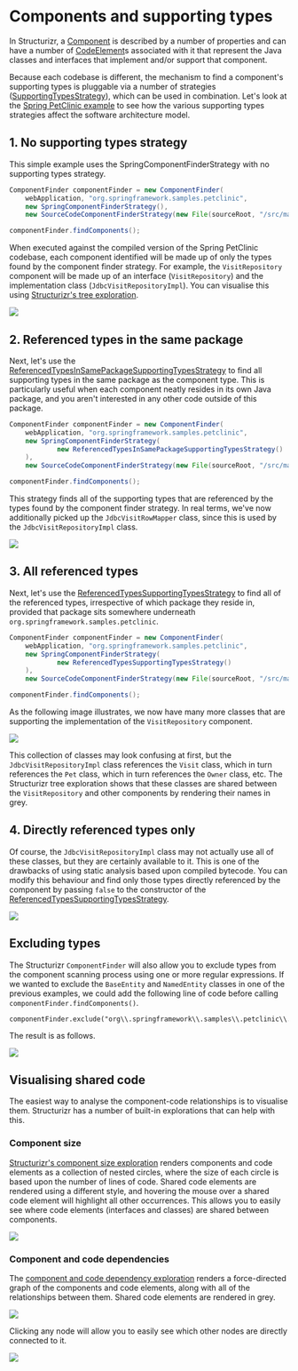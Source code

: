 # Components and supporting types

In Structurizr, a [Component](https://github.com/structurizr/java/blob/master/structurizr-core/src/com/structurizr/model/Component.java) is described by a number of properties and can have a number of [CodeElement](https://github.com/structurizr/java/blob/master/structurizr-core/src/com/structurizr/model/CodeElement.java)s associated with it that represent the Java classes and interfaces that implement and/or support that component.

Because each codebase is different, the mechanism to find a component's supporting types is pluggable via a number of strategies ([SupportingTypesStrategy](https://github.com/structurizr/java/blob/master/structurizr-core/src/com/structurizr/componentfinder/SupportingTypesStrategy.java)), which can be used in combination. Let's look at the [Spring PetClinic example](spring-petclinic.md) to see how the various supporting types strategies affect the software architecture model.

## 1. No supporting types strategy

This simple example uses the SpringComponentFinderStrategy with no supporting types strategy.

```java
ComponentFinder componentFinder = new ComponentFinder(
    webApplication, "org.springframework.samples.petclinic",
    new SpringComponentFinderStrategy(),
    new SourceCodeComponentFinderStrategy(new File(sourceRoot, "/src/main/java/"), 150));

componentFinder.findComponents();
```

When executed against the compiled version of the Spring PetClinic codebase, each component identified will be made up of only the types found by the component finder strategy. For example, the ```VisitRepository``` component will be made up of an interface (```VisitRepository```) and the implementation class (```JdbcVisitRepositoryImpl```). You can visualise this using [Structurizr's tree exploration](https://structurizr.com/help/explorations).

![](images/supporting-types-1.png)
 
## 2. Referenced types in the same package

Next, let's use the [ReferencedTypesInSamePackageSupportingTypesStrategy](https://github.com/structurizr/java/blob/master/structurizr-core/src/com/structurizr/componentfinder/ReferencedTypesInSamePackageSupportingTypesStrategy.java) to find all supporting types in the same package as the component type. This is particularly useful when each component neatly resides in its own Java package, and you aren't interested in any other code outside of this package.

```java
ComponentFinder componentFinder = new ComponentFinder(
    webApplication, "org.springframework.samples.petclinic",
    new SpringComponentFinderStrategy(
            new ReferencedTypesInSamePackageSupportingTypesStrategy()
    ),
    new SourceCodeComponentFinderStrategy(new File(sourceRoot, "/src/main/java/"), 150));

componentFinder.findComponents();
```

This strategy finds all of the supporting types that are referenced by the types found by the component finder strategy. In real terms, we've now additionally picked up the ```JdbcVisitRowMapper``` class, since this is used by the ```JdbcVisitRepositoryImpl``` class.

![](images/supporting-types-2.png)

## 3. All referenced types

Next, let's use the [ReferencedTypesSupportingTypesStrategy](https://github.com/structurizr/java/blob/master/structurizr-core/src/com/structurizr/componentfinder/ReferencedTypesSupportingTypesStrategy.java) to find all of the referenced types, irrespective of which package they reside in, provided that package sits somewhere underneath ```org.springframework.samples.petclinic```.

```java
ComponentFinder componentFinder = new ComponentFinder(
    webApplication, "org.springframework.samples.petclinic",
    new SpringComponentFinderStrategy(
            new ReferencedTypesSupportingTypesStrategy()
    ),
    new SourceCodeComponentFinderStrategy(new File(sourceRoot, "/src/main/java/"), 150));

componentFinder.findComponents();
```

As the following image illustrates, we now have many more classes that are supporting the implementation of the ```VisitRepository``` component.

![](images/supporting-types-3.png)

This collection of classes may look confusing at first, but the ```JdbcVisitRepositoryImpl``` class references the ```Visit``` class, which in turn references the ```Pet``` class, which in turn references the ```Owner``` class, etc. The Structurizr tree exploration shows that these classes are shared between the ```VisitRepository``` and other components by rendering their names in grey.

## 4. Directly referenced types only

Of course, the ```JdbcVisitRepositoryImpl``` class may not actually use all of these classes, but they are certainly available to it. This is one of the drawbacks of using static analysis based upon compiled bytecode. You can modify this behaviour and find only those types directly referenced by the component by passing ```false``` to the constructor of the [ReferencedTypesSupportingTypesStrategy](https://github.com/structurizr/java/blob/master/structurizr-core/src/com/structurizr/componentfinder/ReferencedTypesSupportingTypesStrategy.java).

![](images/supporting-types-4.png)

## Excluding types

The Structurizr ```ComponentFinder``` will also allow you to exclude types from the component scanning process using one or more regular expressions. If we wanted to exclude the ```BaseEntity``` and ```NamedEntity``` classes in one of the previous examples, we could add the following line of code before calling ```componentFinder.findComponents()```.

```
componentFinder.exclude("org\\.springframework\\.samples\\.petclinic\\.model\\..*Entity");
```

The result is as follows.

![](images/supporting-types-5.png)

## Visualising shared code

The easiest way to analyse the component-code relationships is to visualise them. Structurizr has a number of built-in explorations that can help with this.

### Component size

[Structurizr's component size exploration](https://structurizr.com/share/1/explore/size-circles) renders components and code elements as a collection of nested circles, where the size of each circle is based upon the number of lines of code. Shared code elements are rendered using a different style, and hovering the mouse over a shared code element will highlight all other occurrences. This allows you to easily see where code elements (interfaces and classes) are shared between components.

![](images/supporting-types-6.gif)

### Component and code dependencies

The [component and code dependency exploration](https://structurizr.com/share/1/explore/component-and-code-dependencies) renders a force-directed graph of the components and code elements, along with all of the relationships between them. Shared code elements are rendered in grey.

![](images/supporting-types-7.png)

Clicking any node will allow you to easily see which other nodes are directly connected to it.

![](images/supporting-types-8.png)
